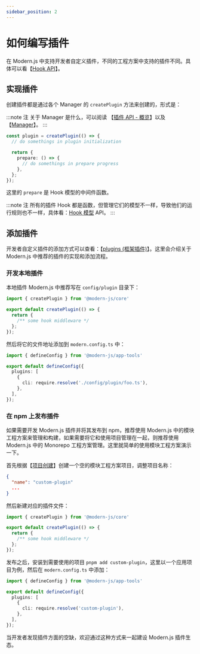 ```yaml
---
sidebar_position: 2
---
```


# 如何编写插件

在 Modern.js 中支持开发者自定义插件，不同的工程方案中支持的插件不同。具体可以看【[Hook API](/docs/apis/runtime/plugin/abstruct)】。

## 实现插件

创建插件都是通过各个 Manager 的 `createPlugin` 方法来创建的，形式是：

:::note 注
关于 Manager 是什么，可以阅读 【[插件 API - 概览](/docs/apis/runtime/plugin/abstruct)】以及【[Manager](/docs/apis/runtime/plugin/manager)】。
:::

```ts
const plugin = createPlugin(() => {
  // do somethings in plugin initialization

  return {
    prepare: () => {
      // do somethings in prepare progress
    },
  };
});
```

这里的 `prepare` 是 Hook 模型的中间件函数。

:::note 注
所有的插件 Hook 都是函数，但管理它们的模型不一样，导致他们的运行规则也不一样，具体看：[Hook 模型](/docs/apis/runtime/plugin/hook) API。
:::

## 添加插件

开发者自定义插件的添加方式可以查看：【[plugins (框架插件)](/docs/apis/config/plugins)】。这里会介绍关于 Modern.js 中推荐的插件的实现和添加流程。

### 开发本地插件

本地插件 Modern.js 中推荐写在 `config/plugin` 目录下：

```ts title=config/plugin/foo.ts
import { createPlugin } from '@modern-js/core'

export default createPlugin(() => {
  return {
    /** some hook middleware */
  };
});
```

然后将它的文件地址添加到 `modern.config.ts` 中：

```ts title=modern.config.ts
import { defineConfig } from '@modern-js/app-tools'

export default defineConfig({
  plugins: [
    {
      cli: require.resolve('./config/plugin/foo.ts'),
    },
  ],
});
```

### 在 npm 上发布插件

如果需要开发 Modern.js 插件并将其发布到 npm，推荐使用 Modern.js 中的模块工程方案来管理和构建，如果需要将它和使用项目管理在一起，则推荐使用 Modern.js 中的 Monorepo 工程方案管理。这里就简单的使用模块工程方案演示一下。

首先根据【[项目创建](/docs/guides/features/modules/create-project)】创建一个空的模块工程方案项目，调整项目名称：

```json
{
  "name": "custom-plugin"
  ...
}
```

然后新建对应的插件文件：

```ts title=config/plugin/index.ts
import { createPlugin } from '@modern-js/core'

export default createPlugin(() => {
  return {
    /** some hook middleware */
  };
});
```

发布之后，安装到需要使用的项目 `pnpm add custom-plugin`，这里以一个应用项目为例，然后在 `modern.config.ts` 中添加：

```ts title=modern.config.ts
import { defineConfig } from '@modern-js/app-tools'

export default defineConfig({
  plugins: [
    {
      cli: require.resolve('custom-plugin'),
    },
  ],
});
```

当开发者发现插件方面的空缺，欢迎通过这种方式来一起建设 Modern.js 插件生态。
